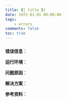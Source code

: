 ```yaml
---
title: {{ title }}
date: 1972-01-01 08:00:00
tags:
	- errors
comments: false
toc: true
---
```


### 
**错误信息**：

**运行环境**：

**问题原因**：

**解决方案**：

**参考资料**：

<!-- more -->
